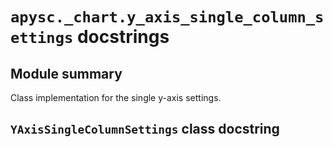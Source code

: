 # `apysc._chart.y_axis_single_column_settings` docstrings

## Module summary

Class implementation for the single y-axis settings.

## `YAxisSingleColumnSettings` class docstring
